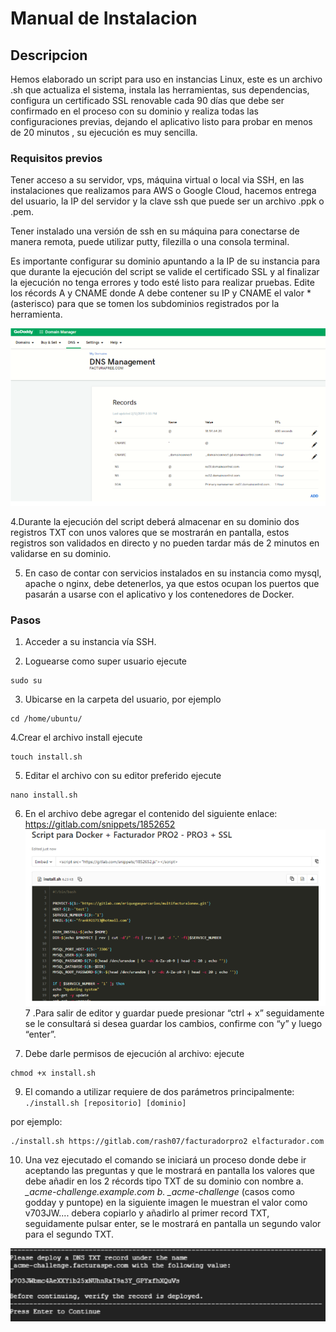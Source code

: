 # Manual de Instalacion
<!--<h1>Manual de instalacion</h1> -->

## Descripcion 
Hemos elaborado un script para uso en instancias Linux, este es un archivo .sh que actualiza el sistema, instala las herramientas, sus dependencias, configura un certificado SSL renovable cada 90 días que debe ser confirmado en el proceso con su dominio y realiza todas las configuraciones previas, dejando el aplicativo listo para probar en menos de 20 minutos , su ejecución es muy sencilla.

### Requisitos previos
Tener acceso a su servidor, vps, máquina virtual o local via SSH, en las instalaciones que realizamos para AWS o Google Cloud, hacemos entrega del usuario, la IP del servidor y la clave ssh que puede ser un archivo .ppk o .pem.

Tener instalado una versión de ssh en su máquina para conectarse de manera remota, puede utilizar putty, filezilla o una consola terminal.

Es importante configurar su dominio apuntando a la IP de su instancia para que durante la ejecución del script se valide el certificado SSL y al finalizar la ejecución no tenga errores y todo esté listo para realizar pruebas. Edite los récords A y CNAME donde A debe contener su IP y CNAME el valor * (asterisco) para que se tomen los subdominios registrados por la herramienta.

![TEXTO ALTERNATIVO](img/6.png)

4.Durante la ejecución del script deberá almacenar en su dominio dos registros TXT con unos valores que se mostrarán en pantalla, estos registros son validados en directo y no pueden tardar más de 2 minutos en validarse en su dominio.

5. En caso de contar con servicios instalados en su instancia como mysql, apache o nginx, debe detenerlos, ya que estos ocupan los puertos que pasarán a usarse con el aplicativo y los contenedores de Docker.

### Pasos

1. Acceder a su instancia vía SSH.

2. Loguearse como super usuario ejecute
~~~
sudo su
~~~
3. Ubicarse en la carpeta del usuario, por ejemplo
~~~
cd /home/ubuntu/
~~~
4.Crear el archivo install ejecute
~~~
touch install.sh
~~~
5. Editar el archivo con su editor preferido ejecute
~~~
nano install.sh
~~~
6. En el archivo debe agregar el contenido del siguiente enlace: https://gitlab.com/snippets/1852652
![TEXTO ALTERNATIVO](img/7.png)
7 .Para salir de editor y guardar puede presionar “ctrl + x” seguidamente se le consultará si desea guardar los cambios, confirme con “y” y luego “enter”.

8. Debe darle permisos de ejecución al archivo: ejecute
~~~
chmod +x install.sh
~~~
9. El comando a utilizar requiere de dos parámetros principalmente:
` ./install.sh [repositorio] [dominio] `

por ejemplo:
~~~
./install.sh https://gitlab.com/rash07/facturadorpro2 elfacturador.com
~~~
10. Una vez ejecutado el comando se iniciará un proceso donde debe ir aceptando las preguntas y que le mostrará en pantalla los valores que debe añadir en los 2 récords tipo TXT de su dominio con nombre a. *_acme-challenge.example.com b. _acme-challenge* (casos como godday y puntope) en la siguiente imagen le muestran el valor como v703JW.... debera copiarlo y añadirlo al primer record TXT, seguidamente pulsar enter, se le mostrará en pantalla un segundo valor para el segundo TXT.

![TEXTO ALTERNATIVO](img/8.png)


